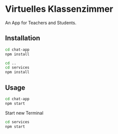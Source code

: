 # Virtuelles Klassenzimmer

An App for Teachers and Students.

## Installation

```bash
cd chat-app
npm install

cd ..
cd services
npm install
```

## Usage
```bash
cd chat-app
npm start
```

Start new Terminal

```bash
cd services
npm start
```
